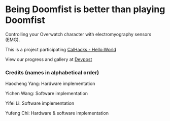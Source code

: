 # Being Doomfist is better than playing Doomfist

Controlling your Overwatch character with electromyography sensors (EMG).

This is a project participating [CalHacks - Hello:World](https://helloworld.calhacks.io/)

View our progress and gallery at [Devpost](https://devpost.com/software/being-doomfist-is-better-than-playing-doomfist)

### Credits (names in alphabetical order)

Haocheng Yang: Hardware implementation

Yichen Wang: Software implementation

Yifei Li: Software implementation

Yufeng Chi: Hardware & software implementation

